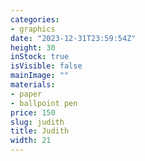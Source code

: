 ```yaml
---
categories:
- graphics
date: "2023-12-31T23:59:54Z"
height: 30
inStock: true
isVisible: false
mainImage: ""
materials:
- paper
- ballpoint pen
price: 150
slug: judith
title: Judith
width: 21
---
```


